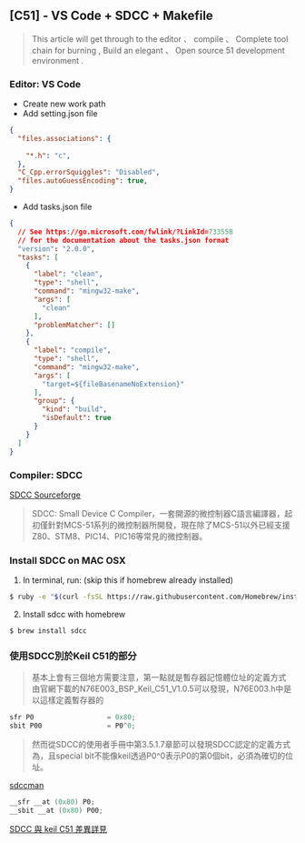 ## [C51] - VS Code + SDCC + Makefile

> This article will get through to the editor 、 compile 、 Complete tool chain for burning , Build an elegant 、 Open source 51 development environment .

### **Editor: VS Code**

* Create new work path
* Add setting.json file
```json
{
  "files.associations": {
  
    "*.h": "c",
  },
  "C_Cpp.errorSquiggles": "Disabled",
  "files.autoGuessEncoding": true,
}
```
* Add tasks.json file
```json
{
  // See https://go.microsoft.com/fwlink/?LinkId=733558
  // for the documentation about the tasks.json format
  "version": "2.0.0",
  "tasks": [
    {
      "label": "clean",
      "type": "shell",
      "command": "mingw32-make",
      "args": [
        "clean"
      ],
      "problemMatcher": []
    },
    {
      "label": "compile",
      "type": "shell",
      "command": "mingw32-make",
      "args": [
        "target=${fileBasenameNoExtension}"
      ],
      "group": {
        "kind": "build",
        "isDefault": true
      }
    }
  ]
}

```

### **Compiler: SDCC**
[SDCC Sourceforge](http://sdcc.sourceforge.net/)
> SDCC: Small Device C Compiler，一套開源的微控制器C語言編譯器，起初僅針對MCS-51系列的微控制器所開發，現在除了MCS-51以外已經支援Z80、STM8、PIC14、PIC16等常見的微控制器。

### **Install SDCC on MAC OSX**

1. In terminal, run: (skip this if homebrew already installed)
```bash
$ ruby -e "$(curl -fsSL https://raw.githubusercontent.com/Homebrew/install/master/install)" 2> /dev/null
```
2. Install sdcc with homebrew
```bash
$ brew install sdcc
```

### **使用SDCC別於Keil C51的部分**

> 基本上會有三個地方需要注意，第一點就是暫存器記憶體位址的定義方式
由官網下載的N76E003_BSP_Keil_C51_V1.0.5可以發現，N76E003.h中是以這樣定義暫存器的

```c
sfr P0                  = 0x80;
sbit P00                = P0^0;
```
> 然而從SDCC的使用者手冊中第3.5.1.7章節可以發現SDCC認定的定義方式為，且special bit不能像keil透過P0^0表示P0的第0個bit，必須為確切的位址。

[sdccman](http://sdcc.sourceforge.net/doc/sdccman.pdf)
```c
__sfr __at (0x80) P0;
__sbit __at (0x80) P00;
```
[SDCC 與 keil C51 差異詳見](https://danchouzhou.blogspot.com/2018/06/sdccn76e003-1t-8051.html)